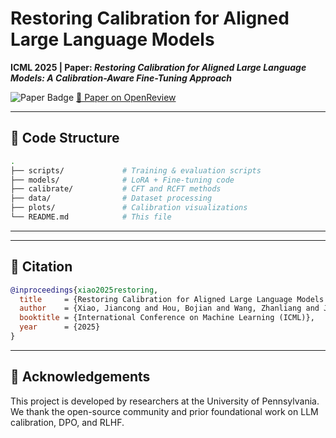 # Restoring Calibration for Aligned Large Language Models
**ICML 2025 | Paper: _Restoring Calibration for Aligned Large Language Models: A Calibration-Aware Fine-Tuning Approach_**

![Paper Badge](https://img.shields.io/badge/ICML-2025-blue)
[📄 Paper on OpenReview](https://openreview.net/forum?id=51tMpvPNSm&referrer=%5BAuthor%20Console%5D(%2Fgroup%3Fid%3DICML.cc%2F2025%2FConference%2FAuthors%23your-submissions))

---

## 🧰 Code Structure

```bash
.
├── scripts/             # Training & evaluation scripts
├── models/              # LoRA + Fine-tuning code
├── calibrate/           # CFT and RCFT methods
├── data/                # Dataset processing
├── plots/               # Calibration visualizations
└── README.md            # This file
```

---

---
## 📌 Citation

```bibtex
@inproceedings{xiao2025restoring,
  title     = {Restoring Calibration for Aligned Large Language Models: A Calibration-Aware Fine-Tuning Approach},
  author    = {Xiao, Jiancong and Hou, Bojian and Wang, Zhanliang and Jin, Ruochen and Long, Qi and Su, Weijie J. and Shen, Li},
  booktitle = {International Conference on Machine Learning (ICML)},
  year      = {2025}
}
```

---

## 🤝 Acknowledgements

This project is developed by researchers at the University of Pennsylvania. We thank the open-source community and prior foundational work on LLM calibration, DPO, and RLHF.
